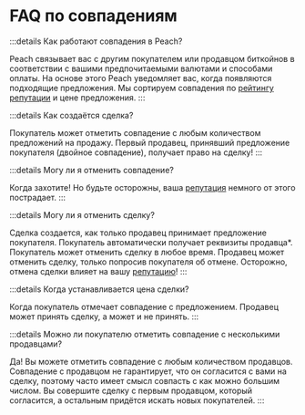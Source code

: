 # FAQ по совпадениям

:::details Как работают совпадения в Peach?

Peach связывает вас с другим покупателем или продавцом биткойнов в соответствии с вашими предпочитаемыми валютами и способами оплаты.
На основе этого Peach уведомляет вас, когда появляются подходящие предложения.
Мы сортируем совпадения по [рейтингу репутации](/ru/faq/account/#what-does-the-peach-score-mean) и цене предложения.
:::

:::details Как создаётся сделка?

Покупатель может отметить совпадение с любым количеством предложений на продажу.
Первый продавец, принявший предложение покупателя (двойное совпадение), получает право на сделку!
:::

:::details Могу ли я отменить совпадение?

Когда захотите!
Но будьте осторожны, ваша [репутация](/ru/faq/account/#what-does-the-peach-score-mean) немного от этого пострадает.
:::

:::details Могу ли я отменить сделку?

Сделка создается, как только продавец принимает предложение покупателя.
Покупатель автоматически получает реквизиты продавца*.
Покупатель может отменить сделку в любое время.
Продавец может отменить сделку, только попросив покупателя об отмене.
Осторожно, отмена сделки влияет на вашу [репутацию](/ru/faq/account/#what-does-the-peach-score-mean)!
:::

:::details Когда устанавливается цена сделки?

Когда покупатель отмечает совпадение с предложением.
Продавец может принять сделку, а может и не принять.
:::

:::details Можно ли покупателю отметить совпадение с несколькими продавцами?

Да! Вы можете отметить совпадение с любым количеством продавцов. Совпадение с продавцом не гарантирует, что он согласится с вами на сделку, поэтому часто имеет смысл совпасть с как можно большим числом. Вы совершите сделку с первым продавцом, который согласится, а остальным придётся искать новых покупателей.
:::

